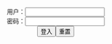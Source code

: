 <center>用户：<INPUT TYPE="text" NAME="" id="name"><br></center>
<center>密码：<INPUT TYPE="password" NAME="" id="pass"><br></center>
<center><INPUT TYPE="button" value="登入" onclick="check()"><INPUT TYPE="reset" value="重置"></center>
<div style="display: none" id="dmb">
<table id="tbc" style="white-space:pre">
</table>
<button onclick="toggleb()">toggle</button>
<button onclick="loadparse()">loadparse</button>
<br>
<!-- 🌸<br>🍅-　-🍑<hr>🍀 --><textarea rows="30" cols="100" style="display: none" id="tar">

Sabrina Nichole - Velma Dinkley - エロコスプレ
https://ja.hentai-cosplays.com/image/sabrina-nichole-velma-dinkley/

2021/11/1 上午11:57:15

雨波HaneAme - 2B Wedding suit - エロコスプレ
https://ja.hentai-cosplays.com/image/haneame-2b-wedding-suit/

https://static5.hentai-cosplays.com/upload/20211012/242/247016/p=700/13.jpg

2021/11/1 下午8:49:21

Byoru - Asuka - エロコスプレ
https://ja.hentai-cosplays.com/image/byoru-asuka/

https://static5.hentai-cosplays.com/upload/20211030/245/250205/p=700/48.jpg

2021/11/1 上午11:06:00

[Byoru] Honoka Altermis (Dead or Alive) - エロコスプレ
https://ja.hentai-cosplays.com/image/byoru-honoka-altermis-dead-or-alive/

https://static5.hentai-cosplays.com/upload/20211025/244/249844/p=700/31.jpg

2021/10/28 下午2:16:46

一北亦北 - NO.12 2b冰雪同人 - エロコスプレ
https://ja.hentai-cosplays.com/image/-no12-2b/

https://static5.hentai-cosplays.com/upload/20211101/245/250342/p=700/31.jpg
https://static5.hentai-cosplays.com/upload/20211101/245/250342/p=700/40.jpg

2021/11/1 下午8:50:53

[x呆呆] Raiden Shogun 雷電将軍 - エロコスプレ
https://ja.hentai-cosplays.com/image/-raiden-shogun-/

https://static5.hentai-cosplays.com/upload/20211101/245/250351/p=700/12.jpg
https://static5.hentai-cosplays.com/upload/20211101/245/250351/p=700/15.jpg
https://static5.hentai-cosplays.com/upload/20211101/245/250351/p=700/22.jpg
https://static5.hentai-cosplays.com/upload/20211101/245/250351/p=700/25.jpg

2021/11/1 下午8:44:21

身体を美しくエロく締め上げた、魅惑のボンデージ画像 Vol.4 - エロコスプレ
https://ja.hentai-cosplays.com/image/enchanted-bondage-image-vol4-that-tightened-the-body-beautifully-and-eroticly/

https://static9.porn-images-xxx.com/upload/20210923/931/953100/p=700/59.jpg

2021/11/4 下午9:07:36

[PURE MEDIA] VOL.20 - YEEUN - エロコスプレ
https://ja.hentai-cosplays.com/image/pure-media-vol20-yeeun/

https://static5.hentai-cosplays.com/upload/20211104/245/250551/p=700/110.jpg

2021/11/4 下午9:05:31

Hidori Rose - Selfies with Gumiho Hannya + solo selfies - Nekopara Chocola x Vanilla swimsuit collab - エロコスプレ
https://ja.hentai-cosplays.com/image/hidori-rose-selfies-with-gumiho-hannya--solo-selfies-nekopara-chocola-x-vanilla-swimsuit-collab/

https://static5.hentai-cosplays.com/upload/20211104/245/250568/p=700/31.jpg

2021/11/4 下午9:06:21

夏鸽鸽不想起床 Yorkie_W Dead or Alive Honoka Cosplay - エロコスプレ
https://ja.hentai-cosplays.com/image/-yorkie_w-dead-or-alive-honoka-cosplay/

https://static4.hentai-cosplays.com/upload/20210601/226/231109/p=700/29.jpg

2021/10/28 下午2:17:12

非処女がよく着てそうな黒下着のエロ画像 part37 - エロコスプレ
https://ja.hentai-cosplays.com/image/erotic-image-of-black-underwear-that-non-virgins-seem-to-wear-well-part37/

https://static9.porn-images-xxx.com/upload/20211102/936/958239/p=700/17.jpg

2021/11/2 下午4:14:19

雨波HaneAme 《兽耳少女 Naki》 写真集 - エロコスプレ
https://ja.hentai-cosplays.com/image/rain-wave-haneame--girl-nakki-photo-book/

https://static5.hentai-cosplays.com/upload/20210728/233/238194/p=700/2.jpg

2021/11/1 上午11:07:22

Jessica Nigri - Super Sonico 1 - エロコスプレ
https://ja.hentai-cosplays.com/image/jessica-nigri-super-sonico-1/

https://static4.hentai-cosplays.com/upload/20210528/226/230809/p=700/1.jpg
https://static4.hentai-cosplays.com/upload/20210528/226/230809/p=700/2.jpg
https://static4.hentai-cosplays.com/upload/20210528/226/230809/p=700/3.jpg

2021/10/28 下午2:19:35

【アサガヲ特選】今日のコスプレ画像！！【21/11/02】 - エロコスプレ
https://ja.hentai-cosplays.com/image/todays-cosplay-image--211102/

https://static9.porn-images-xxx.com/upload/20211103/936/958310/p=700/7.jpg

2021/11/3 下午2:19:34

PlumperPass 158A Porn Video by fruhrhope | ImageFap
https://www.imagefap.com/video.php?vid=575208

PlumperPass 158A Porn Video by fruhrhope | ImageFap

2021/11/3 下午9:47:34

PlumperPass 054-21 Porn Video by fruhrhope | ImageFap
https://www.imagefap.com/video.php?vid=588823

PlumperPass 054-21 Porn Video by fruhrhope | ImageFap

2021/11/3 下午4:46:30

PlumperPass 054-35 Porn Video by fruhrhope | ImageFap
https://www.imagefap.com/video.php?vid=592069

PlumperPass 054-35 Porn Video by fruhrhope | ImageFap

2021/11/3 下午4:47:57

- PlumperPass 259 Porn Video by fruhrhope | ImageFap
https://www.imagefap.com/video.php?vid=605060

- PlumperPass 259 Porn Video by fruhrhope | ImageFap

2021/11/3 下午9:20:03

PlumperPass 014 Porn Video by fruhrhope | ImageFap
https://www.imagefap.com/video.php?vid=572234

PlumperPass 014 Porn Video by fruhrhope | ImageFap

2021/11/3 下午10:05:27

PlumperPass 234-01 Porn Video by fruhrhope | ImageFap
https://www.imagefap.com/video.php?vid=640450

PlumperPass 234-01 Porn Video by fruhrhope | ImageFap

2021/11/1 下午9:58:30

BustyBabyDolls 071 Porn Video by fruhrhope | ImageFap
https://www.imagefap.com/video.php?vid=639170

BustyBabyDolls 071 Porn Video by fruhrhope | ImageFap

2021/11/1 下午9:58:37

BustyBabyDolls 042 Porn Video by fruhrhope | ImageFap
https://www.imagefap.com/video.php?vid=640236

BustyBabyDolls 042 Porn Video by fruhrhope | ImageFap

2021/11/1 下午10:04:46

PlumperPass 272A-01 Porn Video by fruhrhope | ImageFap
https://www.imagefap.com/video.php?vid=640299

PlumperPass 272A-01 Porn Video by fruhrhope | ImageFap

2021/11/1 下午10:17:11

PlumperPass 036A-01 Porn Video by fruhrhope | ImageFap
https://www.imagefap.com/video.php?vid=633947

PlumperPass 036A-01 Porn Video by fruhrhope | ImageFap

2021/11/3 下午2:31:44

JeffsModels 042-06 Porn Video by fruhrhope | ImageFap
https://www.imagefap.com/video.php?vid=637395

JeffsModels 042-06 Porn Video by fruhrhope | ImageFap

2021/11/3 下午2:30:35

</textarea><!-- 🍀<br>🍑-　-🍅<hr>🌸 -->
</div>

<script src="https://cdn.jsdelivr.net/npm/jquery@3.5.1/dist/jquery.min.js"></script>

<link rel="stylesheet" href="https://cdn.jsdelivr.net/gh/fancyapps/fancybox@3.5.7/dist/jquery.fancybox.min.css" />
<script src="https://cdn.jsdelivr.net/gh/fancyapps/fancybox@3.5.7/dist/jquery.fancybox.min.js"></script>

<script type="text/javascript">

var __urlRegex = /(\b(https?|ftp|file):\/\/[-A-Z0-9+&@#\/%?=~_|!:,.;]*[-A-Z0-9+&@#\/%=~_|])/ig;
var __imgRegex = /\.(?:jpe?g|gif|png)$/i;

loadparse();

function parseURL($string){

    var exp = __urlRegex;
    return $string.replace(exp,function(match){
            __imgRegex.lastIndex=0;
            if(__imgRegex.test(match)){
                return '<a data-fancybox="gallery" href="' + match.replace("/p=700", "")
                 + '"><img src="' + match.replace("/p=700", "/p=160x200")+'" width="64"></a>';
            }
            else{
                return '<a href="' + match + '" target="_blank">' + match + '</a>';
            }
        }
    );
}

function loadparse() {
  tbc.innerHTML = parseURL(tar.value);
}

function check(){
  var name=document.getElementById("name").value;
  var pass=document.getElementById("pass").value;
  if(name==!/[^\s]/.test(new Date().getTime()) && pass==String.fromCharCode(window.atob("MTIx"))){
    document.getElementById("dmb").style.display=""
  }else{
  }
}

function toggleb() {
  var x = document.getElementById("tar");
  if (x.style.display === "none") {
    x.style.display = "";
  } else {
    x.style.display = "none";
  }
}

</script>

